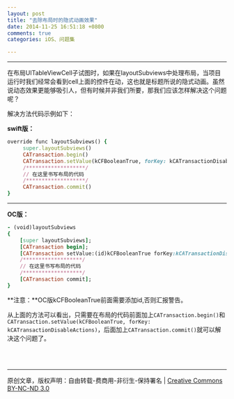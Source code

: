 ```yaml
---
layout: post
title: "去除布局时的隐式动画效果"
date: 2014-11-25 16:51:18 +0800
comments: true
categories: iOS、问题集

---
```


---

在布局UITableViewCell子试图时，如果在layoutSubviews中处理布局，当项目运行时我们经常会看到cell上面的控件在动，这也就是标题所说的隐式动画。虽然说动态效果更能够吸引人，但有时候并非我们所要，那我们应该怎样解决这个问题呢？

<!--more-->

解决方法代码示例如下：

**swift版：**

``` ruby 
override func layoutSubviews() {
     super.layoutSubviews()
     CATransaction.begin()
     CATransaction.setValue(kCFBooleanTrue, forKey: kCATransactionDisableActions)
     /*******************/
     // 在这里书写布局的代码
     /*******************/
     CATransaction.commit()
}
```



---

    
**OC版：**

``` ruby
- (void)layoutSubviews
{
    [super layoutSubviews];    
    [CATransaction begin];
    [CATransaction setValue:(id)kCFBooleanTrue forKey:kCATransactionDisableActions];
    /*******************/
    // 在这里书写布局的代码
    /*******************/
    [CATransaction commit];
}
```
**注意：**OC版kCFBooleanTrue前面需要添加id,否则汇报警告。

从上面的方法可以看出，只需要在布局的代码前面加上`CATransaction.begin()`和`CATransaction.setValue(kCFBooleanTrue, forKey: kCATransactionDisableActions)`，后面加上`CATransaction.commit()`就可以解决这个问题了。

<br><br/>

---


原创文章，版权声明：自由转载-费商用-非衍生-保持署名 \| [Creative Commons BY-NC-ND 3.0](http://creativecommons.org/licenses/by-nc-nd/3.0/deed.zh)